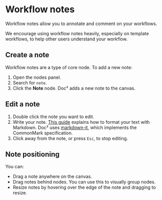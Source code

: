 # Workflow notes

Workflow notes allow you to annotate and comment on your workflows.

We encourage using workflow notes heavily, especially on template workflows, to help other users understand your workflow.

## Create a note

Workflow notes are a type of core node. To add a new note:

1. Open the nodes panel.
2. Search for `note`.
3. Click the **Note** node. Doc² adds a new note to the canvas.

## Edit a note

1. Double click the note you want to edit.
2. Write your note. [This guide](https://commonmark.org/help/) explains how to format your text with Markdown. Doc² uses [markdown-it](https://github.com/markdown-it/markdown-it), which implements the CommonMark specification. 
3. Click away from the note, or press `Esc`, to stop editing.

## Note positioning

You can:

* Drag a note anywhere on the canvas.
* Drag notes behind nodes. You can use this to visually group nodes.
* Resize notes by hovering over the edge of the note and dragging to resize.

